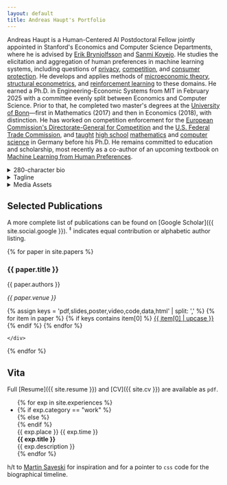 ```yaml
---
layout: default
title: Andreas Haupt's Portfolio
---
```


Andreas Haupt is a Human-Centered AI Postdoctoral Fellow jointly appointed in Stanford's Economics and Computer Science Departments, where he is advised by [Erik Brynjolfsson](https://www.digitaleconomy.stanford.edu/people/erik-brynjolfsson/) and [Sanmi Koyejo](https://cs.stanford.edu/people/sanmi/). He studies the elicitation and aggregation of human preferences in machine learning systems, including questions of [privacy](https://dl.acm.org/doi/10.1145/3490486.3538259), [competition](https://papers.ssrn.com/abstract=5338793), and [consumer protection](). He develops and applies methods of [microeconomic theory](https://dl.acm.org/doi/10.1145/3670865.3673593), [structural econometrics](https://papers.ssrn.com/abstract_id=5126918), and [reinforcement learning](https://link.springer.com/article/10.1007/s10458-024-09682-5) to these domains. He earned a Ph.D. in Engineering-Economic Systems from MIT in February 2025 with a committee evenly split between Economics and Computer Science. Prior to that, he completed two master's degrees at the [University of Bonn](https://www.uni-bonn.de/en)—first in Mathematics (2017) and then in Economics (2018), with distinction. He has worked on competition enforcement for the [European Commission's Directorate-General for Competition](https://op.europa.eu/en/web/who-is-who/organization/-/organization/COMP/COM_CRF_1273) and the [U.S. Federal Trade Commission](https://www.ftc.gov/about-ftc/bureaus-offices/office-international-affairs), and [taught](https://www.bsgg.net/news/artikel/erster-schulentscheid-jugend-debattiert-an-den-bsgg/) [high school](https://www.bsgg.net/news/artikel/klickwinkel/) [mathematics](https://www.bsgg.net/news/artikel/abschluss-des-lernvideoprojekts-deine-bildung-dein-film/) and [computer science](https://www.bsgg.net/news/artikel/hour-of-code-in-der-berufsfachschule/) in Germany before his Ph.D. He remains committed to education and scholarship, most recently as a co-author of an upcoming textbook on [Machine Learning from Human Preferences](https://mlhp.stanford.edu).

<details>
  <summary>280-character bio</summary>
  Andreas Haupt is a Human-Centered AI Postdoctoral Fellow at Stanford Economics and CS. He studies human preferences in ML, drawing on economics and RL. He earned his Ph.D. at MIT and has worked with the EU and FTC. Before academia, he taught high school math and CS in Germany.
</details>
<details>
  <summary>Tagline</summary>
  Federal Trade Commission meets AI alignment.
</details>
<details>
  <summary>Media Assets</summary>
  {% assign media_files = site.static_files | where: "media", true %}
  {% for file in media_files %}
    <a class="button" href="{{ file.path }}" target="_blank">{{ file.basename | replace: "_", " " | upcase }}</a>
  {% endfor %}
</details>


## Selected Publications

A more complete list of publications can be found on [Google Scholar]({{ site.social.google }}). <sup>‡</sup> indicates equal contribution or alphabetic author listing.

{% for paper in site.papers %}
<div class="paper">
    <h3 class="title"><b>{{ paper.title }}</b></h3>
    <p>{{ paper.authors }}</p>
    <p><i>{{ paper.venue }}</i></p>
    <div class="paper-buttons">
    {% assign keys = 'pdf,slides,poster,video,code,data,html' | split: ',' %}
    {% for item in paper %}
        {% if keys contains item[0] %}
            <a class="button" href="{{ item[1] }}" target="_blank">{{ item[0] | upcase }}</a>
        {% endif %}
    {% endfor %}

    </div>
</div>
{% endfor %}

## Vita

Full [Resume]({{ site.resume }}) and [CV]({{ site.cv }}) are available as `pdf`.

<ul class="timeline">
{% for exp in site.experiences %}
<li>
    {% if exp.category == "work" %}
    <div class="direction-l">
    {% else %}
    <div class="direction-r">
    {% endif %}
    <div class="flag-wrapper">
        <span class="flag">{{ exp.place }}</span>
        <span class="time-wrapper"><span class="time">{{ exp.time }}</span></span>
    </div>
    <div class="desc"><b>{{ exp.title }}</b> <br/> {{ exp.description }}</div>
    </div>
</li>
{% endfor %}
</ul>

h/t to [Martin Saveski](http://martinsaveski.com/) for inspiration and for a pointer to `css` code for the biographical timeline.
